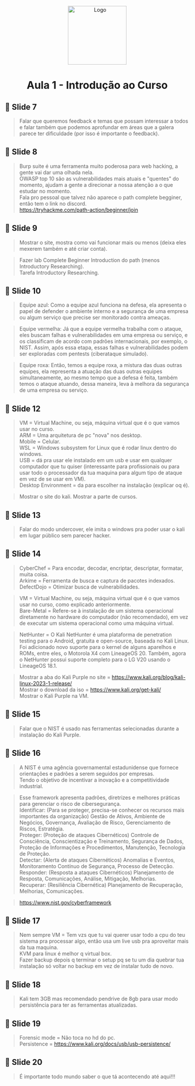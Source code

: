 <p align="center">
    <img src="https://avatars.githubusercontent.com/u/54866625?s=400&u=184d63b6c7ecc161f9ebbad8f6e7b32b2e600253&v=4" alt="Logo" width="160" height="160">
  </a>
  <h1 align="center">Aula 1 - Introdução ao Curso</h1>
</p>

## :speech_balloon: Slide 7
> Falar que queremos feedback e temas que possam interessar a todos e falar também que podemos aprofundar em áreas que a galera parece ter dificuldade (por isso é importante o feedback).  

## :speech_balloon: Slide 8
> Burp suite é uma ferramenta muito poderosa para web hacking, a gente vai dar uma olhada nela.  
> OWASP top 10 são as vulnerabilidades mais atuais e "quentes" do momento, ajudam a gente a direcionar a nossa atenção a o que estudar no momento.  
> Fala pro pessoal que talvez não aparece o path complete begginer, então tem o link no discord.  
> https://tryhackme.com/path-action/beginner/join  

## :speech_balloon: Slide 9
> Mostrar o site, mostra como vai funcionar mais ou menos (deixa eles mexerem também e até criar conta).
  
> Fazer lab Complete Beginner Introduction do path (menos Introductory Researching).  
> Tarefa Introductory Researching.  

## :speech_balloon: Slide 10
> Equipe azul: Como a equipe azul funciona na defesa, ela apresenta o papel de defender o ambiente interno e a segurança de uma empresa ou algum serviço que precise ser monitorado contra ameaças.

> Equipe vermelha: Já que a equipe vermelha trabalha com o ataque, eles buscam falhas e vulnerabilidades em uma empresa ou serviço, e os classificam de acordo com padrões internacionais, por exemplo, o NIST. Assim, após essa etapa, essas falhas e vulnerabilidades podem ser exploradas com pentests (ciberataque simulado).

> Equipe roxa: Então, temos a equipe roxa, a mistura das duas outras equipes, ela representa a atuação das duas outras equipes simultaneamente, ao mesmo tempo que a defesa é feita, também temos o ataque atuando, dessa maneira, leva à melhora da segurança de uma empresa ou serviço.  

## :speech_balloon: Slide 12
> VM = Virtual Machine, ou seja, máquina virtual que é o que vamos usar no curso.  
> ARM = Uma arquitetura de pc "nova" nos desktop.  
> Mobile = Celular.  
> WSL = Windows subsystem for Linux que é rodar linux dentro do windows.  
> USB = dá pra usar ele instalado em um usb e usar em qualquer computador que tu quiser (interessante para profissionais ou para usar todo o processador da tua maquina para algum tipo de ataque em vez de se usar em VM).  
> Desktop Environment = da para escolher na instalação (explicar oq é).

> Mostrar o site do kali.
> Mostrar a parte de cursos.  

## :speech_balloon: Slide 13
> Falar do modo undercover, ele imita o windows pra poder usar o kali em lugar público sem parecer hacker.  

## :speech_balloon: Slide 14
> CyberChef = Para encodar, decodar, encriptar, descriptar, formatar, muita coisa.  
> Arkime = Ferramenta de busca e captura de pacotes indexados.  
> DefectDojo = Otimizar busca de vulnerabilidades.  

> VM = Virtual Machine, ou seja, máquina virtual que é o que vamos usar no curso, como explicado anteriormente.  
> Bare-Metal = Refere-se à instalação de um sistema operacional diretamente no hardware do computador (não recomendado), em vez de executar um sistema operacional como uma máquina virtual.

> NetHunter = O Kali NetHunter é uma plataforma de penetration testing para o Android, gratuita e open-source, baseada no Kali Linux.  
> Foi adicionado novo suporte para o kernel de alguns aparelhos e ROMs, entre eles, o Motorola X4 com LineageOS 20. Também, agora o NetHunter possui suporte completo para o LG V20 usando o LineageOS 18.1.

> Mostrar a aba do Kali Purple no site = https://www.kali.org/blog/kali-linux-2023-1-release/  
> Mostrar o download da iso = https://www.kali.org/get-kali/  
> Mostrar o Kali Purple na VM.  

## :speech_balloon: Slide 15
> Falar que o NIST é usado nas ferramentas selecionadas durante a instalação do Kali Purple.  

## :speech_balloon: Slide 16
> A NIST é uma agência governamental estadunidense que fornece orientações e padrões a serem seguidos por empresas.  
> Tendo o objetivo de incentivar a inovação e a competitividade industrial.

> Esse framework apresenta padrões, diretrizes e melhores práticas para gerenciar o risco de cibersegurança.  
> Identificar: (Para se proteger, precisa-se conhecer os recursos mais importantes da organização) Gestão de Ativos, Ambiente de Negócios, Governança, Avaliação de Risco, Gerenciamento de Riscos, Estratégia.  
> Proteger: (Proteção de ataques Cibernéticos) Controle de Consciência, Conscientização e Treinamento, Segurança de Dados, Proteção de Informações e Procedimentos, Manutenção, Tecnologia de Proteção.  
> Detectar: (Alerta de ataques Cibernéticos) Anomalias e Eventos, Monitoramento Contínuo de Segurança, Processo de Detecção.  
> Responder: (Resposta a ataques Cibernéticos) Planejamento de Resposta, Comunicações, Análise, Mitigação, Melhorias.  
> Recuperar: (Resiliência Cibernética) Planejamento de Recuperação, Melhorias, Comunicações.

> https://www.nist.gov/cyberframework  

## :speech_balloon: Slide 17
> Nem sempre VM = Tem vzs que tu vai querer usar todo a cpu do teu sistema pra processar algo, então usa um live usb pra aproveitar mais da tua maquina.  
> KVM para linux é melhor q virtual box.  
> Fazer backup depois q terminar o setup pq se tu um dia quebrar tua instalação só voltar no backup em vez de instalar tudo de novo.  

## :speech_balloon: Slide 18
> Kali tem 3GB mas recomendado pendrive de 8gb para usar modo persistência para ter as ferramentas atualizadas.  

## :speech_balloon: Slide 19
> Forensic mode = Não toca no hd do pc.  
> Persistence = https://www.kali.org/docs/usb/usb-persistence/  

## :speech_balloon: Slide 20
> É importante todo mundo saber o que tá acontecendo até aqui!!!  
